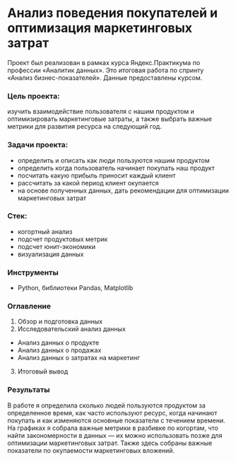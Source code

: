 # Анализ поведения покупателей и оптимизация маркетинговых затрат

Проект был реализован в рамках курса Яндекс.Практикума по профессии «Аналитик данных». Это итоговая работа по спринту «Анализ бизнес-показателей». Данные предоставлены курсом.

### Цель проекта: 
 изучить взаимодействие пользователя с нашим продуктом и оптимизировать маркетинговые затраты, а также выбрать важные метрики для развития ресурса на следующий год.


### Задачи проекта:
- определить и описать как люди пользуются нашим продуктом
- определить когда пользователь начинает покупать наш продукт
- посчитать какую прибыль приносит каждый клиент
- рассчитать за какой период клиент окупается
- на основе полученных данных, дать рекомендации для оптимизации маркетинговых затрат

### Стек:
- когортный анализ
- подсчет продуктовых метрик
- подсчет юнит-экономики
- визуализация данных

### Инструменты
- Python, библиотеки Pandas, Matplotlib

### Оглавление
1. Обзор и подготовка данных
2. Исследовательский анализ данных
 - Анализ данных о продукте
 - Анализ данных о продажах
- Анализ данных о затратах на маркетинг
3. Итоговый вывод

### Результаты

В работе я определила сколько людей пользуются продуктом за определенное время, как часто используют ресурс, когда начинают покупать и как изменяются основные показатели с течением времени. На графиках я собрала важные метрики в разбивке по когортам, что найти закономерности в данных — их можно использовать позже для оптимизации маркетинговых затрат. Также здесь собраны важные показатели по окупаемости маркетинговых вложений.


